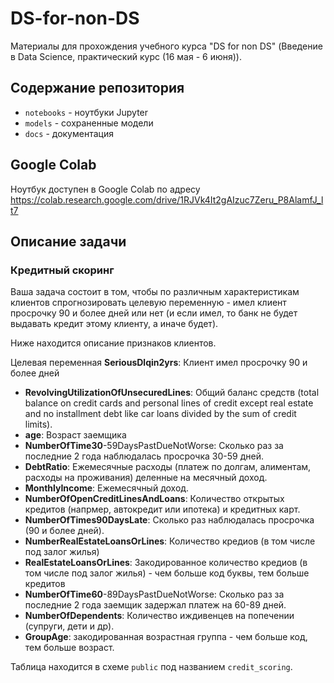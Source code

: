 # DS-for-non-DS
Материалы для прохождения учебного курса "DS for non DS" (Введение в Data Science, практический курс (16 мая - 6 июня)).

## Содержание репозитория
* `notebooks` - ноутбуки Jupyter
* `models` - сохраненные модели
* `docs` - документация

## Google Colab
Ноутбук доступен в Google Colab по адресу https://colab.research.google.com/drive/1RJVk4It2gAIzuc7Zeru_P8AlamfJ_lt7

## Описание задачи

### Кредитный скоринг

Ваша задача состоит в том, чтобы по различным характеристикам клиентов спрогнозировать целевую переменную - имел клиент просрочку 90 и более дней или нет (и если имел, то банк не будет выдавать кредит этому клиенту, а иначе будет). 

Ниже находится описание признаков клиентов.

Целевая переменная
**SeriousDlqin2yrs**: Клиент имел просрочку 90 и более дней
- **RevolvingUtilizationOfUnsecuredLines**: Общий баланс средств (total balance on credit cards and personal lines of credit except real estate and no installment debt like car loans divided by the sum of credit limits).
- **age**: Возраст заемщика
- **NumberOfTime30**-59DaysPastDueNotWorse: Сколько раз за последние 2 года наблюдалась просрочка 30-59 дней.
- **DebtRatio**: Ежемесячные расходы (платеж по долгам, алиментам, расходы на проживания) деленные на месячный доход.
- **MonthlyIncome**: Ежемесячный доход.
- **NumberOfOpenCreditLinesAndLoans**: Количество открытых кредитов (напрмер, автокредит или ипотека) и кредитных карт.
- **NumberOfTimes90DaysLate**: Сколько раз наблюдалась просрочка (90 и более дней).
- **NumberRealEstateLoansOrLines**: Количество кредиов (в том числе под залог жилья)
- **RealEstateLoansOrLines**: Закодированное количество кредиов (в том числе под залог жилья) - чем больше код буквы, тем больше кредитов
- **NumberOfTime60**-89DaysPastDueNotWorse: Сколько раз за последние 2 года заемщик задержал платеж на 60-89 дней.
- **NumberOfDependents**: Количество иждивенцев на попечении (супруги, дети и др).
- **GroupAge**: закодированная возрастная группа - чем больше код, тем больше возраст.

Таблица находится в схеме `public` под названием `credit_scoring`. 
